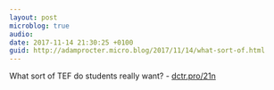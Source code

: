 ```yaml
---
layout: post
microblog: true
audio: 
date: 2017-11-14 21:30:25 +0100
guid: http://adamprocter.micro.blog/2017/11/14/what-sort-of.html
---
```

What sort of TEF do students really want? - [dctr.pro/21n](http://dctr.pro/21n)
